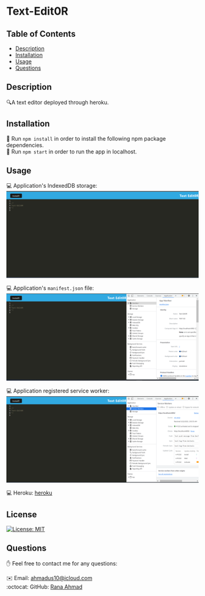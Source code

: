 # Text-Edit0R

   
  ## Table of Contents
  - [Description](#description)
  - [Installation](#installation)
  - [Usage](#usage)
  - [Questions](#Questions)
  

  ## Description
  🔍A text editor deployed through heroku.
  
  ## Installation
  💾 Run `npm install` in order to install the following npm package dependencies.   
  💾 Run `npm start` in order to run the app in localhost.     

## Usage

  💻  Application's IndexedDB storage:
    ![IndexedDB](./client/src/images/indexedDB.png)


  💻  Application's `manifest.json` file:
    ![manifest](./client/src/images/manifest.png)

  
  💻  Application registered service worker:
    ![service-worker](./client/src/images/service_worker.png)
 

  💻  Heroku: [heroku](https://text-editor-rana.herokuapp.com/) 

 ## License 
  [![License: MIT](https://img.shields.io/badge/License-MIT-yellow.svg)](https://opensource.org/licenses/MIT)
    
     
  ## Questions
  ✋ Feel free to contact me for any questions:<br>
  
  ✉️ Email: [ahmadus10@icloud.com](ahmadus10@icloud.com)<br>
  :octocat: GitHub: [Rana Ahmad](https://github.com/rak100)